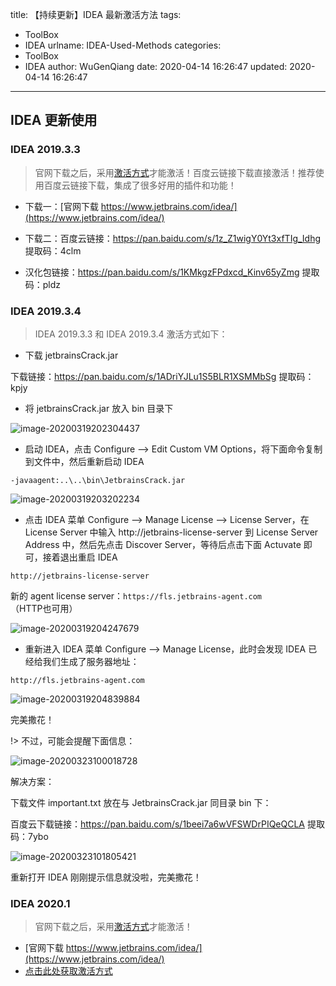 title: 【持续更新】IDEA 最新激活方法 
tags:

  - ToolBox
  - IDEA
urlname: IDEA-Used-Methods
categories:
  - ToolBox
  - IDEA
author: WuGenQiang
date: 2020-04-14 16:26:47
updated: 2020-04-14 16:26:47
---

## IDEA 更新使用

### IDEA 2019.3.3

> 官网下载之后，采用[激活方式](/articles/IDEA-Used-Methods.html#idea-2019-3-4)才能激活！百度云链接下载直接激活！推荐使用百度云链接下载，集成了很多好用的插件和功能！

* 下载一：[官网下载 https://www.jetbrains.com/idea/](https://www.jetbrains.com/idea/)

* 下载二：百度云链接：https://pan.baidu.com/s/1z_Z1wigY0Yt3xfTIg_Idhg 
  提取码：4clm

* 汉化包链接：https://pan.baidu.com/s/1KMkgzFPdxcd_Kinv65yZmg 
  提取码：pldz 

### IDEA 2019.3.4

> IDEA 2019.3.3 和 IDEA 2019.3.4 激活方式如下：

* 下载 jetbrainsCrack.jar 

下载链接：https://pan.baidu.com/s/1ADriYJLu1S5BLR1XSMMbSg 
提取码：kpjy

* 将 jetbrainsCrack.jar 放入 bin 目录下

![image-20200319202304437](https://wugenqiang.gitee.io/cs-notes/images/image-20200319202304437.png)

* 启动 IDEA，点击 Configure --> Edit Custom VM Options，将下面命令复制到文件中，然后重新启动 IDEA

```
-javaagent:..\..\bin\JetbrainsCrack.jar
```

![image-20200319203202234](https://wugenqiang.gitee.io/cs-notes/images/image-20200319203202234.png)

* 点击 IDEA 菜单 Configure --> Manage License --> License Server，在 License Server 中输入 http://jetbrains-license-server 到 License Server Address 中，然后先点击 Discover Server，等待后点击下面 Actuvate 即可，接着退出重启 IDEA

```
http://jetbrains-license-server
```

新的 agent license server：`https://fls.jetbrains-agent.com`（HTTP也可用）

![image-20200319204247679](https://wugenqiang.gitee.io/cs-notes/images/image-20200319204247679.png)

* 重新进入 IDEA 菜单 Configure --> Manage License，此时会发现 IDEA 已经给我们生成了服务器地址：

```
http://fls.jetbrains-agent.com
```

![image-20200319204839884](https://wugenqiang.gitee.io/cs-notes/images/image-20200319204839884.png)

完美撒花！

!> 不过，可能会提醒下面信息：

![image-20200323100018728](https://wugenqiang.gitee.io/cs-notes/images/image-20200323100018728.png)

解决方案：

下载文件 important.txt 放在与 JetbrainsCrack.jar 同目录 bin 下：

百度云下载链接：https://pan.baidu.com/s/1beei7a6wVFSWDrPIQeQCLA 
提取码：7ybo 

![image-20200323101805421](https://wugenqiang.gitee.io/cs-notes/images/image-20200323101805421.png)

重新打开 IDEA 刚刚提示信息就没啦，完美撒花！

### IDEA 2020.1

> 官网下载之后，采用[激活方式](/articles/IDEA-Used-Methods.html#idea-2019-3-4)才能激活！

* [官网下载 https://www.jetbrains.com/idea/](https://www.jetbrains.com/idea/)
* [点击此处获取激活方式](/articles/IDEA-Used-Methods.html#idea-2019-3-4)
